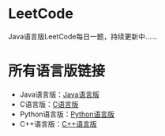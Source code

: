 # LeetCode  
Java语言版LeetCode每日一题，持续更新中……  
# 所有语言版链接
- Java语言版：[Java语言版](https://github.com/IronmanJay/LeetCode)
- C语言版：[C语言版](https://github.com/IronmanJay/C_Code/tree/master/LeetCode)
- Python语言版：[Python语言版](https://github.com/IronmanJay/Python_Project/tree/master/LeetCode)
- C++语言版：[C++语言版](https://github.com/IronmanJay/LeetCodeByCPlusPlus)

